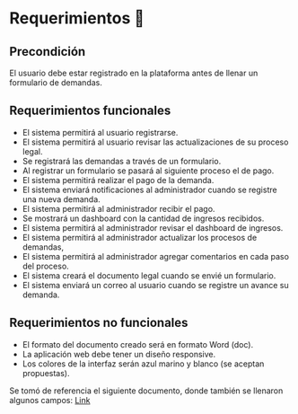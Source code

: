 # Requerimientos 📝

## **Precondición**

  El usuario debe estar registrado en la plataforma antes de llenar un formulario de demandas.


## **Requerimientos funcionales**

  - El sistema permitirá al usuario registrarse.
  - El sistema permitirá al usuario revisar las actualizaciones de su proceso legal.
  -	Se registrará las demandas a través de un formulario.
  -	Al registrar un formulario se pasará al siguiente proceso el de pago.
  -	El sistema permitirá realizar el pago de la demanda.
  -	El sistema enviará notificaciones al administrador cuando se registre una nueva demanda.
  -	El sistema permitirá al administrador recibir el pago.
  -	Se mostrará un dashboard con la cantidad de ingresos recibidos.
  -	El sistema permitirá al administrador revisar el dashboard de ingresos.
  -	El sistema permitirá al administrador actualizar los procesos de demandas,
  -	El sistema permitirá al administrador agregar comentarios en cada paso del proceso.
  -	El sistema creará el documento legal cuando se envié un formulario.
  -	El sistema enviará un correo al usuario cuando se registre un avance su demanda.


## **Requerimientos no funcionales**

  -	El formato del documento creado será en formato Word (doc).
  - La aplicación web debe tener un diseño responsive.
  - Los colores de la interfaz serán azul marino y blanco (se aceptan propuestas).


Se tomó de referencia el siguiente documento, donde también se llenaron algunos campos: [Link](./Requerimientos_Abogabot.doc)
